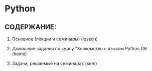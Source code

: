 # Python

## СОДЕРЖАНИЕ:

1. Основное (лекции и семинары) (lesson)

2. Домашние задания по курсу "Знакомство с языком Python GB (home)

3. Задачи, решаемые на семинарах (sem)
